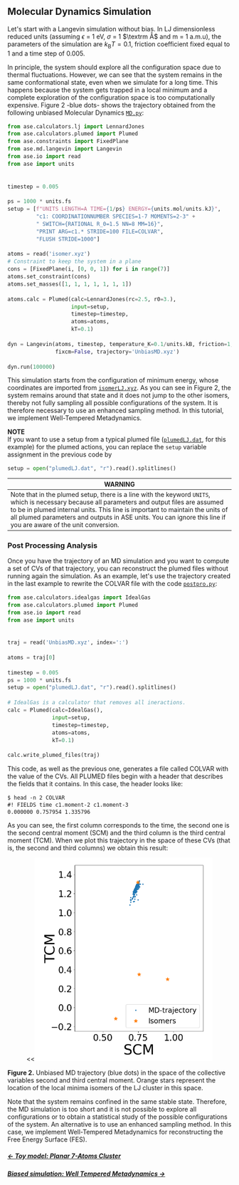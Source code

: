 ## Molecular Dynamics Simulation

Let's start with a Langevin simulation without bias. In LJ dimensionless 
reduced units (assuming $\epsilon$ = 1 eV, $\sigma$ = 1 $\textrm Å$ and 
m = 1 a.m.u), the parameters of the simulation are  $k_\text{B}T=0.1$, 
friction coefficient fixed equal to 1 and a time step of 0.005.

In principle, the system should explore all the configuration space 
due to thermal fluctuations. However, we can see that the system remains in the 
same conformational state, even when we simulate for a long time. This happens because the system gets trapped in a local minimum and a 
complete exploration of the configuration 
space is too computationally expensive. Figure 2 -blue 
dots- shows the trajectory obtained from the following unbiased 
Molecular Dynamics [`MD.py`](https://github.com/Sucerquia/ASE-PLUMED_tutorial/blob/master/files/MD.py):

```python
from ase.calculators.lj import LennardJones
from ase.calculators.plumed import Plumed
from ase.constraints import FixedPlane
from ase.md.langevin import Langevin
from ase.io import read
from ase import units


timestep = 0.005

ps = 1000 * units.fs
setup = [f"UNITS LENGTH=A TIME={1/ps} ENERGY={units.mol/units.kJ}",
         "c1: COORDINATIONNUMBER SPECIES=1-7 MOMENTS=2-3" +
         " SWITCH={RATIONAL R_0=1.5 NN=8 MM=16}",
         "PRINT ARG=c1.* STRIDE=100 FILE=COLVAR",
         "FLUSH STRIDE=1000"]

atoms = read('isomer.xyz')
# Constraint to keep the system in a plane
cons = [FixedPlane(i, [0, 0, 1]) for i in range(7)]
atoms.set_constraint(cons)
atoms.set_masses([1, 1, 1, 1, 1, 1, 1])

atoms.calc = Plumed(calc=LennardJones(rc=2.5, r0=3.),
                    input=setup,
                    timestep=timestep,
                    atoms=atoms,
                    kT=0.1)

dyn = Langevin(atoms, timestep, temperature_K=0.1/units.kB, friction=1,
               fixcm=False, trajectory='UnbiasMD.xyz')

dyn.run(100000)
```

This simulation starts from the configuration of minimum energy, whose 
coordinates are imported from [`isomerLJ.xyz`](https://github.com/Sucerquia/ASE-PLUMED_tutorial/blob/master/files/isomer.xyz).
As you can see in Figure 2, the 
system remains around that state and it does not jump to the other 
isomers, thereby not fully sampling all possible 
configurations of the system. It is therefore necessary  to use an enhanced
sampling method.
In this tutorial, we implement Well-Tempered Metadynamics.
 
 **NOTE**  
If you want to use a setup from a typical plumed file ([`plumedLJ.dat`](https://github.com/Sucerquia/ASE-PLUMED_tutorial/blob/master/files/plumedLJ.dat), for this example) for the plumed actions, you can replace the `setup` variable assignment in the previous code by

```python
setup = open("plumedLJ.dat", "r").read().splitlines()
```

| **WARNING** |
| ---         |
| Note that in the plumed setup, there is a line with the keyword `UNITS`, which is necessary because all parameters and output files are assumed to be in plumed internal units. This line is important to maintain the units of all plumed parameters and outputs in ASE units. You can ignore this line if you are aware of the unit  conversion.   |


### Post Processing Analysis

Once you have the trajectory of an MD simulation and you want to compute a set of 
CVs of that trajectory, you can reconstruct the plumed files without running 
again the simulation. As an example, let's use the trajectory created in 
the last example to rewrite the COLVAR file with the code [`postpro.py`](https://github.com/Sucerquia/ASE-PLUMED_tutorial/blob/master/files/postpro.py):

```python
from ase.calculators.idealgas import IdealGas
from ase.calculators.plumed import Plumed
from ase.io import read
from ase import units


traj = read('UnbiasMD.xyz', index=':')

atoms = traj[0]

timestep = 0.005
ps = 1000 * units.fs
setup = open("plumedLJ.dat", "r").read().splitlines()

# IdealGas is a calculator that removes all ineractions.
calc = Plumed(calc=IdealGas(),
              input=setup,
              timestep=timestep,
              atoms=atoms,
              kT=0.1)

calc.write_plumed_files(traj)
```

This code, as well as the previous one, generates a file called COLVAR with 
the value of the CVs. All PLUMED files begin with a header that describes the 
fields that it contains. In this case, the header looks like:

```
$ head -n 2 COLVAR
#! FIELDS time c1.moment-2 c1.moment-3
0.000000 0.757954 1.335796
```

As you can see, the first column corresponds to the time, the second one is the 
second central moment (SCM) and the third column is the third central moment 
(TCM). When we plot this trajectory in the space of these CVs (that is, the 
second and third columns) we obtain this result:

<div align="center">
  <<<img src="./files/MD.png"  width="400">
</div>

**Figure 2.** Unbiased MD trajectory (blue dots) in the space of the collective
variables second and third central moment. Orange stars represent the location of
the local minima isomers of the LJ cluster in this space.

Note that the system remains confined in the same stable state. Therefore, the MD simulation is too short and it is not possible to explore all configurations or to obtain
a statistical study of the possible configurations of the system. An alternative is to use an enhanced sampling 
method. In this case, we implement Well-Tempered Metadynamics for 
reconstructing the Free Energy Surface (FES).

##### [&larr; Toy model: Planar 7-Atoms Cluster](defsystem.md)
##### [Biased simulation: Well Tempered Metadynamics &rarr;](MTD.md)
